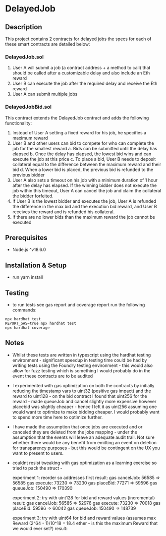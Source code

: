 # DelayedJob

## Description

This project contains 2 contracts for delayed jobs the specs for each of these smart contracts are detailed below:

### DelayedJob.sol

1. User A will submit a job (a contract address + a method to call) that should be called after a customizable delay and also include an Eth reward
2. User B can execute the job after the required delay and receive the Eth reward
3. User A can submit multiple jobs

### DelayedJobBid.sol

This contract extends the DelayedJob contract and adds the following functionality:

1. Instead of User A setting a fixed reward for his job, he specifies a maximum reward
2. User B and other users can bid to compete for who can complete the job for the smallest
reward
a. Bids can be submitted until the delay has elapsed
b. Once the delay has elapsed, the lowest bid wins and can execute the job at this
price
c. To place a bid, User B needs to deposit collateral equal to the difference between
the maximum reward and their bid
d. When a lower bid is placed, the previous bid is refunded to the previous bidder
3. User A also sets a timeout on his job with a minimum duration of 1 hour after the delay has elapsed. If the winning bidder does not execute the job within this timeout, User A can cancel the job and claim the collateral the bidder forfeited.
4. If User B is the lowest bidder and executes the job, User A is refunded the difference in the max bid and the execution bid reward, and User B receives the reward and is refunded his collateral.
5. If there are no lower bids than the maximum reward the job cannot be executed

## Prerequisites
- Node.js ^v18.6.0

## Installation & Setup
- run yarn install

## Testing 

- to run tests see gas report and coverage report run the following commands:
```shell
npx hardhat test
REPORT_GAS=true npx hardhat test
npx hardhat coverage
```

## Notes

- Whilst these tests are written in typescript using the hardhat testing environment - significant speedup in testing time could be had by writing tests using the Foundry testing environment - this would also allow for fuzz testing which is something I would probably do in the event these contracts are to be audited
- I experimented with gas optimization on both the contracts by initially reducing the timestamp vars to uint32 (positive gas impact) and the reward to uint128 - on the bid contract I found that uint256 for the reward - made queueJob and cancel slightly more expensive however placebid was slightly cheaper - hence I left it as uint256 assuming one would want to optimize to make bidding cheaper. I would probably want to spend more time here to optimize further.
- I have made the assumption that once jobs are executed and or canceled they are deleted from the jobs mapping - under the assumption that the events will leave an adequate audit trail. Not sure whether there would be any benefit from emitting an event on deletion for transparency purposes - but this would be contingent on the UX you want to present to users.

- couldnt resist tweaking with gas optimization as a learning exercise so tried to pack the struct -

    experiment 1: reorder so addresses first
    result: gas cancelJob: 56585 => 56585
            gas execute:   73230 => 73230
            gas placeBid:  77271 => 59596
            gas queueJob:  150490 => 170390
        
    experiment 2: try with uint128 for bid and reward values (incremental)
    result: gas cancelJob: 56585 => 52976
            gas execute:   73230 => 70018
            gas placeBid:  59596 => 60042
            gas queueJob:  150490 => 148739

    experiment 3: try with uint64 for bid and reward values (assumes max Reward (2^64 - 1)/10^18 = 18.4 ether - is this the maximum Reward that we would ever set?)
    result: 



